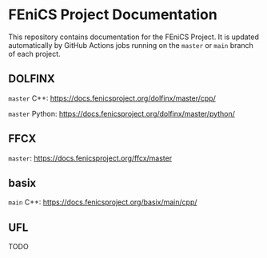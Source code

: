 # FEniCS Project Documentation

This repository contains documentation for the FEniCS Project.
It is updated automatically by GitHub Actions jobs running on
the `master` or `main` branch of each project.

## DOLFINX

`master` C++: https://docs.fenicsproject.org/dolfinx/master/cpp/

`master` Python: https://docs.fenicsproject.org/dolfinx/master/python/

## FFCX

`master`: https://docs.fenicsproject.org/ffcx/master

## basix

`main` C++: https://docs.fenicsproject.org/basix/main/cpp/

## UFL

TODO
